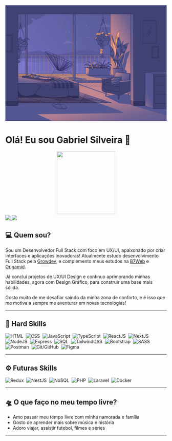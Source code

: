 <div align="center">
  <img src="image-github.jpg" />
</div>

# Olá! Eu sou Gabriel Silveira 👋

<div align="center">
  <img width="60%" height="195px" src="https://github-readme-stats.vercel.app/api/top-langs?username=devgabrielsilveira&layout=compact&theme=dark&langs_count=8&card_width=320"/>
</div>

<div>
  <a href="mailto:desenvolvedorgabrielsilveira@gmail.com" target="_blank">
    <img src="https://img.shields.io/badge/Gmail-D14836?style=for-the-badge&logo=gmail&logoColor=white" target="_blank">
  </a>
  <a href="https://www.linkedin.com/in/gabriel-silveira-67979b18a/" target="_blank">
    <img src="https://img.shields.io/badge/LinkedIn-0077B5?style=for-the-badge&logo=linkedin&logoColor=white" target="_blank">
  </a>
</div> 

## 💻 Quem sou?   
Sou um Desenvolvedor Full Stack com foco em UX/UI, apaixonado por criar interfaces e aplicações inovadoras! Atualmente estudo desenvolvimento Full Stack pela [Growdev](https://www.growdev.com.br/), e complemento meus estudos na [B7Web](https://alunos.b7web.com.br/) e [Origamid](https://www.origamid.com/).

Já concluí projetos de UX/UI Design e continuo aprimorando minhas habilidades, agora com Design Gráfico, para construir uma base mais sólida.  

Gosto muito de me desafiar saindo da minha zona de conforto, e é isso que me motiva a sempre me aventurar em novas tecnologias!  

---

## 🧠 Hard Skills   
![HTML](https://img.shields.io/badge/-HTML-0D1117?style=for-the-badge&logo=html5&labelColor=0D1117)&nbsp;
![CSS](https://img.shields.io/badge/-CSS-0D1117?style=for-the-badge&logo=css3&labelColor=0D1117)&nbsp;
![JavaScript](https://img.shields.io/badge/-JavaScript-0D1117?style=for-the-badge&logo=javascript&labelColor=0D1117)&nbsp;
![TypeScript](https://img.shields.io/badge/-TypeScript-0D1117?style=for-the-badge&logo=typescript&labelColor=0D1117)&nbsp;
![ReactJS](https://img.shields.io/badge/-ReactJS-0D1117?style=for-the-badge&logo=react&labelColor=0D1117)&nbsp;
![NextJS](https://img.shields.io/badge/-NextJS-0D1117?style=for-the-badge&logo=nextdotjs&labelColor=0D1117)&nbsp;
![NodeJS](https://img.shields.io/badge/-NodeJS-0D1117?style=for-the-badge&logo=nodedotjs&labelColor=0D1117)&nbsp;
![Express](https://img.shields.io/badge/-Express-0D1117?style=for-the-badge&logo=express&labelColor=0D1117)&nbsp;
![SQL](https://img.shields.io/badge/-SQL-0D1117?style=for-the-badge&logo=mysql&labelColor=0D1117)&nbsp;
![TailwindCSS](https://img.shields.io/badge/-TailwindCSS-0D1117?style=for-the-badge&logo=tailwindcss&labelColor=0D1117)&nbsp;
![Bootstrap](https://img.shields.io/badge/-Bootstrap-0D1117?style=for-the-badge&logo=bootstrap&labelColor=0D1117)&nbsp;
![SASS](https://img.shields.io/badge/-SASS-0D1117?style=for-the-badge&logo=sass&labelColor=0D1117)&nbsp;
![Postman](https://img.shields.io/badge/-Postman-0D1117?style=for-the-badge&logo=postman&labelColor=0D1117)&nbsp;
![Git/GitHub](https://img.shields.io/badge/-Git/GitHub-0D1117?style=for-the-badge&logo=github&labelColor=0D1117)&nbsp;
![Figma](https://img.shields.io/badge/-Figma-0D1117?style=for-the-badge&logo=figma&labelColor=0D1117)&nbsp;  

---

## ⚙️ Futuras Skills   
![Redux](https://img.shields.io/badge/-Redux-0D1117?style=for-the-badge&logo=redux&labelColor=0D1117)&nbsp;
![NestJS](https://img.shields.io/badge/-NestJS-0D1117?style=for-the-badge&logo=nestjs&labelColor=0D1117)&nbsp;
![NoSQL](https://img.shields.io/badge/-NoSQL-0D1117?style=for-the-badge&logo=mongodb&labelColor=0D1117)&nbsp;
![PHP](https://img.shields.io/badge/-PHP-0D1117?style=for-the-badge&logo=php&labelColor=0D1117)&nbsp;
![Laravel](https://img.shields.io/badge/-Laravel-0D1117?style=for-the-badge&logo=laravel&labelColor=0D1117)&nbsp;
![Docker](https://img.shields.io/badge/-Docker-0D1117?style=for-the-badge&logo=docker&labelColor=0D1117)&nbsp;

---

## 🛸 O que faço no meu tempo livre?   
- Amo passar meu tempo livre com minha namorada e família  
- Gosto de aprender mais sobre música e história  
- Adoro viajar, assistir futebol, filmes e séries  

--- 
